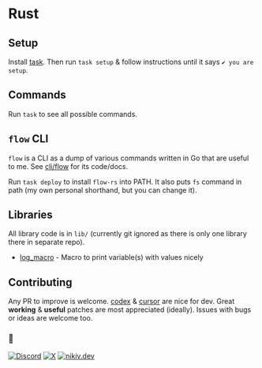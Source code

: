 # Rust

## Setup

Install [task](https://taskfile.dev/docs/installation). Then run `task setup` & follow instructions until it says `✔️ you are setup`.

## Commands

Run `task` to see all possible commands.

## `flow` CLI

`flow` is a CLI as a dump of various commands written in Go that are useful to me. See [cli/flow](cli/flow) for its code/docs.

Run `task deploy` to install `flow-rs` into PATH. It also puts `fs` command in path (my own personal shorthand, but you can change it).

## Libraries

All library code is in `lib/` (currently git ignored as there is only one library there in separate repo).

- [log_macro](https://github.com/nikivdev/log_macro) - Macro to print variable(s) with values nicely

## Contributing

Any PR to improve is welcome. [codex](https://github.com/openai/codex) & [cursor](https://cursor.com) are nice for dev. Great **working** & **useful** patches are most appreciated (ideally). Issues with bugs or ideas are welcome too.

### 🖤

[![Discord](https://go.nikiv.dev/badge-discord)](https://go.nikiv.dev/discord) [![X](https://go.nikiv.dev/badge-x)](https://x.com/nikivdev) [![nikiv.dev](https://go.nikiv.dev/badge-nikiv)](https://nikiv.dev)
